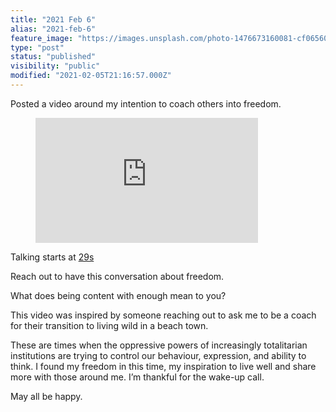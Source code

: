```yaml
---
title: "2021 Feb 6"
alias: "2021-feb-6"
feature_image: "https://images.unsplash.com/photo-1476673160081-cf065607f449?crop=entropy&cs=tinysrgb&fit=max&fm=jpg&ixid=MnwxMTc3M3wwfDF8c2VhcmNofDR8fEJlYWNofGVufDB8fHx8MTYxNTIzMDc0OA&ixlib=rb-1.2.1&q=80&w=2000"
type: "post"
status: "published"
visibility: "public"
modified: "2021-02-05T21:16:57.000Z"
---
```


<p>Posted a video around my intention to coach others into freedom.</p>
<figure class="kg-card kg-embed-card"><iframe width="356" height="200" src="https://www.youtube.com/embed/bV-LtAxDBvM?feature=oembed" frameborder="0" allow="accelerometer; autoplay; clipboard-write; encrypted-media; gyroscope; picture-in-picture" allowfullscreen></iframe>
</figure><p>Talking starts at <a href="https://youtu.be/bV-LtAxDBvM?t=29">29s</a></p><p>Reach out to have this conversation about freedom. </p><p>What does being content with enough mean to you? </p><p>This video was inspired by someone reaching out to ask me to be a coach for their transition to living wild in a beach town. </p><p>These are times when the oppressive powers of increasingly totalitarian institutions are trying to control our behaviour, expression, and ability to think. I found my freedom in this time, my inspiration to live well and share more with those around me. I’m thankful for the wake-up call. </p><p>May all be happy.</p>

